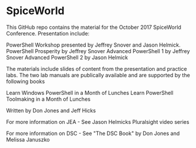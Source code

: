 # SpiceWorld
This GitHub repo contains the material for the October 2017 SpiceWorld Conference.  Presentation include:

PowerShell Workshop presented by Jeffrey Snover and Jason Helmick.  
PowerShell Prosperity by Jeffrey Snover
Advanced PowerShell 1 by Jeffrey Snover
Advanced PowerShell 2 by Jason Helmick

The materials include slides of content from the presentation and practice labs.  The two lab manuals are publically available and are supported by the following books

Learn Windows PowerShell in a Month of Lunches
Learn PowerShell Toolmaking in a Month of Lunches

Written by Don Jones and Jeff Hicks

For more information on JEA - See Jason Helmicks Pluralsight video series

For more information on DSC - See "The DSC Book" by Don Jones and Melissa Januszko
 

